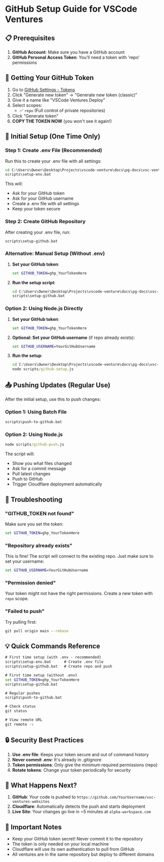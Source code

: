 # GitHub Setup Guide for VSCode Ventures

## 📋 Prerequisites

1. **GitHub Account**: Make sure you have a GitHub account
2. **GitHub Personal Access Token**: You'll need a token with 'repo' permissions

## 🔑 Getting Your GitHub Token

1. Go to [GitHub Settings - Tokens](https://github.com/settings/tokens)
2. Click "Generate new token" → "Generate new token (classic)"
3. Give it a name like "VSCode Ventures Deploy"
4. Select scopes:
   - ✅ `repo` (Full control of private repositories)
5. Click "Generate token"
6. **COPY THE TOKEN NOW** (you won't see it again!)

## 🚀 Initial Setup (One Time Only)

### Step 1: Create .env File (Recommended)

Run this to create your .env file with all settings:
```cmd
cd C:\Users\Owner\Desktop\Projects\vscode-venture\docs\pg-docs\vsc-ventures-websites
scripts\setup-env.bat
```

This will:
- Ask for your GitHub token
- Ask for your GitHub username
- Create a .env file with all settings
- Keep your token secure

### Step 2: Create GitHub Repository

After creating your .env file, run:
```cmd
scripts\setup-github.bat
```

### Alternative: Manual Setup (Without .env)

1. **Set your GitHub token**:
   ```cmd
   set GITHUB_TOKEN=ghp_YourTokenHere
   ```

2. **Run the setup script**:
   ```cmd
   cd C:\Users\Owner\Desktop\Projects\vscode-venture\docs\pg-docs\vsc-ventures-websites
   scripts\setup-github.bat
   ```

### Option 2: Using Node.js Directly

1. **Set your GitHub token**:
   ```cmd
   set GITHUB_TOKEN=ghp_YourTokenHere
   ```

2. **Optional: Set your GitHub username** (if repo already exists):
   ```cmd
   set GITHUB_USERNAME=YourGitHubUsername
   ```

3. **Run the setup**:
   ```cmd
   cd C:\Users\Owner\Desktop\Projects\vscode-venture\docs\pg-docs\vsc-ventures-websites
   node scripts/github-setup.js
   ```

## 📤 Pushing Updates (Regular Use)

After the initial setup, use this to push changes:

### Option 1: Using Batch File
```cmd
scripts\push-to-github.bat
```

### Option 2: Using Node.js
```cmd
node scripts/github-push.js
```

The script will:
- Show you what files changed
- Ask for a commit message
- Pull latest changes
- Push to GitHub
- Trigger Cloudflare deployment automatically

## 🔧 Troubleshooting

### "GITHUB_TOKEN not found"
Make sure you set the token:
```cmd
set GITHUB_TOKEN=ghp_YourTokenHere
```

### "Repository already exists"
This is fine! The script will connect to the existing repo. Just make sure to set your username:
```cmd
set GITHUB_USERNAME=YourGitHubUsername
```

### "Permission denied"
Your token might not have the right permissions. Create a new token with `repo` scope.

### "Failed to push"
Try pulling first:
```cmd
git pull origin main --rebase
```

## 💡 Quick Commands Reference

```cmd
# First time setup (with .env - recommended)
scripts\setup-env.bat      # Create .env file
scripts\setup-github.bat   # Create repo and push

# First time setup (without .env)
set GITHUB_TOKEN=ghp_YourTokenHere
scripts\setup-github.bat

# Regular pushes
scripts\push-to-github.bat

# Check status
git status

# View remote URL
git remote -v
```

## 🔒 Security Best Practices

1. **Use .env file**: Keeps your token secure and out of command history
2. **Never commit .env**: It's already in .gitignore
3. **Token permissions**: Only give the minimum required permissions (repo)
4. **Rotate tokens**: Change your token periodically for security

## 🎯 What Happens Next?

1. **GitHub**: Your code is pushed to `https://github.com/YourUsername/vsc-ventures-websites`
2. **Cloudflare**: Automatically detects the push and starts deployment
3. **Live Site**: Your changes go live in ~5 minutes at `alpha-workspace.com`

## 📝 Important Notes

- Keep your GitHub token secret! Never commit it to the repository
- The token is only needed on your local machine
- Cloudflare will use its own authentication to pull from GitHub
- All ventures are in the same repository but deploy to different domains
